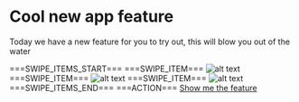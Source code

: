 # Cool new app feature
Today we have a new feature for you to try out, this will blow you out of the water

===SWIPE_ITEMS_START===
===SWIPE_ITEM===
![alt text](https://example.com/image.png "Image 1")
===SWIPE_ITEM===
![alt text](https://example.com/image.png "Image 2")
===SWIPE_ITEM===
![alt text](https://example.com/image.png "Image 3")
===SWIPE_ITEMS_END===
===ACTION===
[Show me the feature](app://sparta/cool_feature_link)
